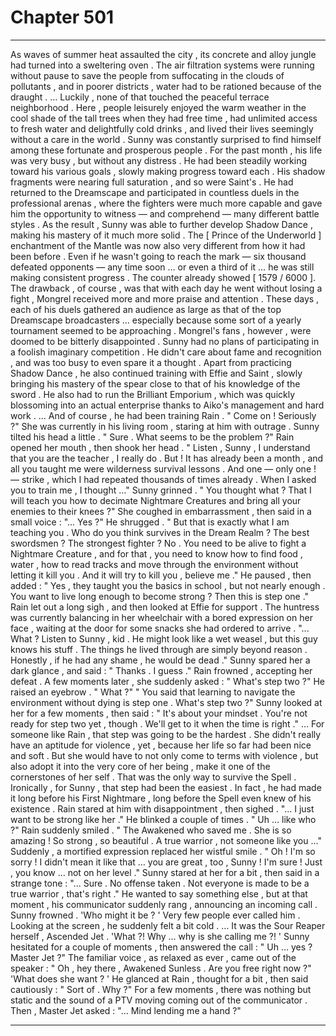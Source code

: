 
# Chapter 501


---

As waves of summer heat assaulted the city , its concrete and alloy jungle had turned into a sweltering oven . The air filtration systems were running without pause to save the people from suffocating in the clouds of pollutants , and in poorer districts , water had to be rationed because of the draught .
… Luckily , none of that touched the peaceful terrace neighborhood .
Here , people leisurely enjoyed the warm weather in the cool shade of the tall trees when they had free time , had unlimited access to fresh water and delightfully cold drinks , and lived their lives seemingly without a care in the world .
Sunny was constantly surprised to find himself among these fortunate and prosperous people .
For the past month , his life was very busy , but without any distress . He had been steadily working toward his various goals , slowly making progress toward each . His shadow fragments were nearing full saturation , and so were Saint's .
He had returned to the Dreamscape and participated in countless duels in the professional arenas , where the fighters were much more capable and gave him the opportunity to witness — and comprehend — many different battle styles . As the result , Sunny was able to further develop Shadow Dance , making his mastery of it much more solid .
The [ Prince of the Underworld ] enchantment of the Mantle was now also very different from how it had been before . Even if he wasn't going to reach the mark — six thousand defeated opponents — any time soon … or even a third of it … he was still making consistent progress . The counter already showed [ 1579 / 6000 ].
The drawback , of course , was that with each day he went without losing a fight , Mongrel received more and more praise and attention . These days , each of his duels gathered an audience as large as that of the top Dreamscape broadcasters … especially because some sort of a yearly tournament seemed to be approaching .
Mongrel's fans , however , were doomed to be bitterly disappointed . Sunny had no plans of participating in a foolish imaginary competition . He didn't care about fame and recognition , and was too busy to even spare it a thought .
Apart from practicing Shadow Dance , he also continued training with Effie and Saint , slowly bringing his mastery of the spear close to that of his knowledge of the sword . He also had to run the Brilliant Emporium , which was quickly blossoming into an actual enterprise thanks to Aiko's management and hard work .
… And of course , he had been training Rain .
" Come on ! Seriously ?"
She was currently in his living room , staring at him with outrage .
Sunny tilted his head a little .
" Sure . What seems to be the problem ?"
Rain opened her mouth , then shook her head .
" Listen , Sunny , I understand that you are the teacher , I really do . But ! It has already been a month , and all you taught me were wilderness survival lessons . And one — only one ! — strike , which I had repeated thousands of times already . When I asked you to train me , I thought …"
Sunny grinned .
" You thought what ? That I will teach you how to decimate Nightmare Creatures and bring all your enemies to their knees ?"
She coughed in embarrassment , then said in a small voice :
"... Yes ?"
He shrugged .
" But that is exactly what I am teaching you . Who do you think survives in the Dream Realm ? The best swordsmen ? The strongest fighter ? No . You need to be alive to fight a Nightmare Creature , and for that , you need to know how to find food , water , how to read tracks and move through the environment without letting it kill you . And it will try to kill you , believe me ."
He paused , then added :
" Yes , they taught you the basics in school , but not nearly enough . You want to live long enough to become strong ? Then this is step one ."
Rain let out a long sigh , and then looked at Effie for support .
The huntress was currently balancing in her wheelchair with a bored expression on her face , waiting at the door for some snacks she had ordered to arrive .
"... What ? Listen to Sunny , kid . He might look like a wet weasel , but this guy knows his stuff . The things he lived through are simply beyond reason . Honestly , if he had any shame , he would be dead ."
Sunny spared her a dark glance , and said :
" Thanks . I guess ."
Rain frowned , accepting her defeat . A few moments later , she suddenly asked :
" What's step two ?"
He raised an eyebrow .
" What ?"
" You said that learning to navigate the environment without dying is step one . What's step two ?"
Sunny looked at her for a few moments , then said :
" It's about your mindset . You're not ready for step two yet , though . We'll get to it when the time is right ."
… For someone like Rain , that step was going to be the hardest . She didn't really have an aptitude for violence , yet , because her life so far had been nice and soft . But she would have to not only come to terms with violence , but also adopt it into the very core of her being , make it one of the cornerstones of her self . That was the only way to survive the Spell .
Ironically , for Sunny , that step had been the easiest . In fact , he had made it long before his First Nightmare , long before the Spell even knew of his existence .
Rain stared at him with disappointment , then sighed .
"... I just want to be strong like her ."
He blinked a couple of times .
" Uh … like who ?"
Rain suddenly smiled .
" The Awakened who saved me . She is so amazing ! So strong , so beautiful . A true warrior , not someone like you …"
Suddenly , a mortified expression replaced her wistful smile .
" Oh ! I'm so sorry ! I didn't mean it like that … you are great , too , Sunny ! I'm sure ! Just , you know … not on her level ."
Sunny stared at her for a bit , then said in a strange tone :
"... Sure . No offense taken . Not everyone is made to be a true warrior , that's right ."
He wanted to say something else , but at that moment , his communicator suddenly rang , announcing an incoming call . Sunny frowned .
'Who might it be ? '
Very few people ever called him . Looking at the screen , he suddenly felt a bit cold .
… It was the Sour Reaper herself , Ascended Jet .
'What ?! Why … why is she calling me ?! '
Sunny hesitated for a couple of moments , then answered the call :
" Uh … yes ? Master Jet ?"
The familiar voice , as relaxed as ever , came out of the speaker :
" Oh , hey there , Awakened Sunless . Are you free right now ?"
'What does she want ? '
He glanced at Rain , thought for a bit , then said cautiously :
" Sort of . Why ?"
For a few moments , there was nothing but static and the sound of a PTV moving coming out of the communicator .
Then , Master Jet asked :
"... Mind lending me a hand ?"

---

